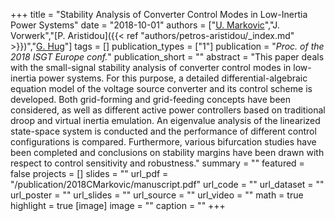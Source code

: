 +++
title = "Stability Analysis of Converter Control Modes in Low-Inertia Power Systems"
date = "2018-10-01"
authors = ["[U. Markovic](https://scholar.google.ch/citations?user=xCrtgNwAAAAJ)","J. Vorwerk","[P. Aristidou]({{< ref "authors/petros-aristidou/_index.md" >}})","[G. Hug](https://scholar.google.com/citations?hl=en&user=dBT_MOAAAAAJ)"]
tags = []
publication_types = ["1"]
publication = "_Proc. of the 2018 ISGT Europe conf._"
publication_short = ""
abstract = "This paper deals with the small-signal stability analysis of converter control modes in low-inertia power systems. For this purpose, a detailed differential-algebraic equation model of the voltage source converter and its control scheme is developed. Both grid-forming and grid-feeding concepts have been considered, as well as different active power controllers based on traditional droop and virtual inertia emulation. An eigenvalue analysis of the linearized state-space system is conducted and the performance of different control configurations is compared. Furthermore, various bifurcation studies have been completed and conclusions on stability margins have been drawn with respect to control sensitivity and robustness."
summary = ""
featured = false
projects = []
slides = ""
url_pdf = "/publication/2018CMarkovic/manuscript.pdf"
url_code = ""
url_dataset = ""
url_poster = ""
url_slides = ""
url_source = ""
url_video = ""
math = true
highlight = true
[image]
image = ""
caption = ""
+++

